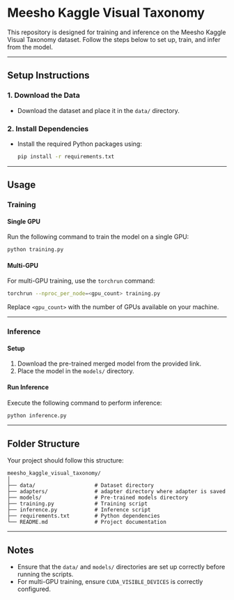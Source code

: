 
# Meesho Kaggle Visual Taxonomy

This repository is designed for training and inference on the Meesho Kaggle Visual Taxonomy dataset. Follow the steps below to set up, train, and infer from the model.

---

## **Setup Instructions**

### 1. Download the Data
- Download the dataset and place it in the `data/` directory.

### 2. Install Dependencies
- Install the required Python packages using:
  ```bash
  pip install -r requirements.txt
  ```

---

## **Usage**

### **Training**
#### **Single GPU**
Run the following command to train the model on a single GPU:
```bash
python training.py
```

#### **Multi-GPU**
For multi-GPU training, use the `torchrun` command:
```bash
torchrun --nproc_per_node=<gpu_count> training.py
```
Replace `<gpu_count>` with the number of GPUs available on your machine.

---

### **Inference**
#### **Setup**
1. Download the pre-trained merged model from the provided link.
2. Place the model in the `models/` directory.

#### **Run Inference**
Execute the following command to perform inference:
```bash
python inference.py
```

---

## **Folder Structure**
Your project should follow this structure:
```
meesho_kaggle_visual_taxonomy/
│
├── data/                   # Dataset directory
├── adapters/               # adapter directory where adapter is saved
├── models/                 # Pre-trained models directory
├── training.py             # Training script
├── inference.py            # Inference script
├── requirements.txt        # Python dependencies
└── README.md               # Project documentation
```

---

## **Notes**
- Ensure that the `data/` and `models/` directories are set up correctly before running the scripts.
- For multi-GPU training, ensure `CUDA_VISIBLE_DEVICES` is correctly configured.